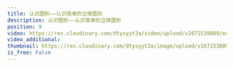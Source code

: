 ```yaml
---
title: 认识图形——认识简单的立体图形
description: 认识图形——认识简单的立体图形
position: 9
video: https://res.cloudinary.com/dtysyyt3a/video/upload/v1671538089/easymath/1年级上/04单元认识图形/kgbevlerymhpoijecl3y.mp4
video_additional: 
thumbnail: https://res.cloudinary.com/dtysyyt3a/image/upload/v1671538091/easymath/1年级上/04单元认识图形/vqhahnqrrmwoy5zrdrcn.png
is_free: False
---
```

